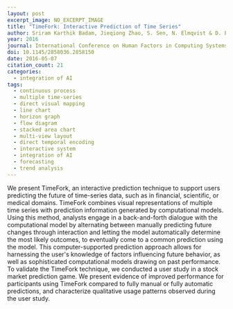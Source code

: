 ```yaml
---
layout: post
excerpt_image: NO_EXCERPT_IMAGE
title: "TimeFork: Interactive Prediction of Time Series"
author: Sriram Karthik Badam, Jieqiong Zhao, S. Sen, N. Elmqvist & D. Ebert
year: 2016
journal: International Conference on Human Factors in Computing Systems
doi: 10.1145/2858036.2858150
date: 2016-05-07
citation_count: 21
categories:
  - integration of AI
tags:
  - continuous process
  - multiple time-series
  - direct visual mapping
  - line chart
  - horizon graph
  - flow diagram
  - stacked area chart
  - multi-view layout
  - direct temporal encoding
  - interactive system
  - integration of AI
  - forecasting
  - trend analysis
---
```

We present TimeFork, an interactive prediction technique to support users predicting the future of time-series data, such as in financial, scientific, or medical domains. TimeFork combines visual representations of multiple time series with prediction information generated by computational models. Using this method, analysts engage in a back-and-forth dialogue with the computational model by alternating between manually predicting future changes through interaction and letting the model automatically determine the most likely outcomes, to eventually come to a common prediction using the model. This computer-supported prediction approach allows for harnessing the user's knowledge of factors influencing future behavior, as well as sophisticated computational models drawing on past performance. To validate the TimeFork technique, we conducted a user study in a stock market prediction game. We present evidence of improved performance for participants using TimeFork compared to fully manual or fully automatic predictions, and characterize qualitative usage patterns observed during the user study.
